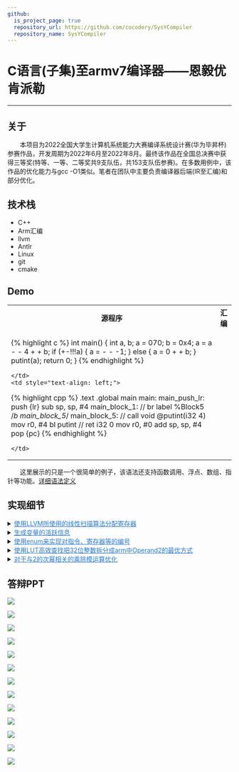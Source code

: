 ```yaml
---
github:
  is_project_page: true
  repository_url: https://github.com/cocodery/SysYCompiler
  repository_name: SysYCompiler
---
```


# C语言(子集)至armv7编译器——恩毅优肯派勒

---

## 关于

&emsp;&emsp;本项目为2022全国大学生计算机系统能力大赛编译系统设计赛(华为毕昇杯)参赛作品，开发周期为2022年6月至2022年8月。最终该作品在全国总决赛中获得三等奖(特等、一等、二等奖共9支队伍，共153支队伍参赛)。在多数用例中，该作品的优化能力与gcc -O1类似。笔者在团队中主要负责编译器后端(IR至汇编)和部分优化。

## 技术栈

* C++
* Arm汇编
* llvm
* Antlr
* Linux
* git
* cmake

## Demo

<table>
  <tr>
    <th>源程序</th>
    <th>汇编</th>
  </tr>
  <tr>
    <td style="text-align: left;">

{% highlight c %}
int main() {
    int a, b;
    a = 070;
    b = 0x4;
    a = a - - 4 + + b;
    if (+-!!!a) {
        a = - - -1;
    }
    else {
        a = 0 + + b;
    }
    putint(a);
    return 0;
}
{% endhighlight %}

    </td>
    <td style="text-align: left;">

{% highlight cpp %}
.text
.global main
main: 
main_push_lr: 
    push {lr}
    sub sp, sp, #4
main_block_1: 
     // br label %Block5
    /*b main_block_5*/
main_block_5: 
     // call void @putint(i32 4)
    mov r0, #4
    bl putint
     // ret i32 0
    mov r0, #0
    add sp, sp, #4
    pop {pc}
{% endhighlight %}

    </td>
  </tr>
</table>

&emsp;&emsp;这里展示的只是一个很简单的例子，该语法还支持函数调用、浮点、数组、指针等功能。[详细语法定义](https://gitlab.eduxiji.net/nscscc/compiler2022/-/blob/master/SysY2022%E8%AF%AD%E8%A8%80%E5%AE%9A%E4%B9%89-V1.pdf)

## 实现细节

<details>
  <summary><u style="color: #2879d0;">使用LLVM所使用的线性扫描算法分配寄存器</u></summary>

{% highlight cpp %}
// 删除旧变量的分配
for (auto activeIntervalIndexIt = activeIntervals.begin();
    activeIntervalIndexIt != activeIntervals.end();) {
  auto rangeEnd = func.LiveInterval.at(*activeIntervalIndexIt).second;
  bool src_needed = InstNeedsSrcPreserved(func.all_insts[rangeEnd]);
  if (src_needed && rangeEnd < varRange.first || !src_needed && rangeEnd <= varRange.first) {
    availRegs.insert(func.AllocationResult.at(*activeIntervalIndexIt));
    activeIntervalIndexIt = activeIntervals.erase(activeIntervalIndexIt);
  }
  else {
    ++activeIntervalIndexIt;
  }
}
// 给新变量分配寄存器或溢出
for (auto activeIntervalIndexIt = activeIntervals.begin();
    ; ++activeIntervalIndexIt) {
  // 找到插入位置
  if (activeIntervalIndexIt == activeIntervals.end()
    || func.LiveInterval.at(*activeIntervalIndexIt).second > varRange.second)
  {
    activeIntervals.insert(activeIntervalIndexIt, varIndex);
    // 无可用寄存器，把活跃区间右侧最靠后的变量溢出，腾出寄存器
    if (availRegs.empty()) {
      auto &&spilled_var_idx = activeIntervals.back();
      if (varIndex != spilled_var_idx) {
        availRegs.insert(func.AllocationResult.at(spilled_var_idx));
        func.AllocationResult.at(spilled_var_idx) = SPILL;
      }
      else {
        func.AllocationResult.insert(make_pair(spilled_var_idx, SPILL));
      }
      activeIntervals.pop_back();
    }
    // 分配可用寄存器
    auto alloc_res = *availRegs.begin();
    func.AllocationResult.insert(make_pair(varIndex, alloc_res));
    availRegs.erase(alloc_res);
    break;
  }
}
{% endhighlight %}

</details>

<details>
  <summary><u style="color: #2879d0;">生成变量的活跃信息</u></summary>

{% highlight cpp %}
for (auto &&bbPtr : functionPtr->all_blocks) {
  for (auto &&instPtr : bbPtr->basic_block) {
    vector <int32_t> src_regids;
    int32_t dst_regid = INT32_MIN;
    ProcessInst(src_regids, dst_regid, instPtr);
    for (auto &&src_regid : src_regids)
      if (bbPtr->LiveDef.find(src_regid) == bbPtr->LiveDef.end())
        bbPtr->LiveUse.insert(src_regid);
    if (dst_regid != INT32_MIN)
      bbPtr->LiveDef.insert(dst_regid);
  }
}
bool liveOutChanged;
do {
  liveOutChanged = false;
  for (auto &&it = functionPtr->all_blocks.rbegin();
      it != functionPtr->all_blocks.rend();
      ++it) {
    auto &&bPtr = *it;
    size_t oldSiz = bPtr->LiveOut.size();
    bPtr->LiveOut.clear();
    for (auto &&sPair : bPtr->succs) {
        auto &&sPtr = sPair.second;
        bPtr->LiveOut.insert(sPtr->LiveIn.begin(), sPtr->LiveIn.end());
    }
    if (!liveOutChanged && bPtr->LiveOut.size() != oldSiz)
        liveOutChanged = true;
    bPtr->LiveIn.clear();
    set_difference(bPtr->LiveOut.begin(),  bPtr->LiveOut.end(),
                    bPtr->LiveDef.begin(),  bPtr->LiveDef.end(),
                    inserter(bPtr->LiveIn, bPtr->LiveIn.begin()));
    bPtr->LiveIn.insert(bPtr->LiveUse.begin(), bPtr->LiveUse.end());
  }
} while (liveOutChanged);
{% endhighlight %}

</details>

<details>
  <summary><u style="color: #2879d0;">使用enum来实现对指令、寄存器等的编号</u></summary>

{% highlight cpp %}
enum REGs {
  r0,  r1,  r2,  r3,  r4,  r5,  r6,  r7,  r8,  r9, r10, r11, r12,  sp,  lr,  pc,
  s0,  s1,  s2,  s3,  s4,  s5,  s6,  s7,  s8,  s9, s10, s11, s12, s13, s14, s15,
  s16, s17, s18, s19, s20, s21, s22, s23, s24, s25, s26, s27, s28, s29, s30, s31,
  SPILL, NOALLOC
};
static enum AsmBranchType{LT, GE, LE, GT, EQ, NE, AlwaysTrue, AlwaysFalse} b_type;
#define REVERSED_BRANCH_TYPE(_BT) ((AsmBranchType)(((char)_BT & 0xfe) | (~(char)_BT & 1)))
{% endhighlight %}

</details>

<details>
  <summary><u style="color: #2879d0;">使用LUT高效查找把32位整数拆分成arm中Operand2的最优方式</u></summary>

{% highlight cpp %}
const uint32_t operand2_mask_unsigned[] = {
  0x000000ff, 0xc000003f, 0xf000000f, 0xfc000003,
  0xff000000, 0x3fc00000, 0x0ff00000, 0x03fc0000,
  0x00ff0000, 0x003fc000, 0x000ff000, 0x0003fc00,
  0x0000ff00, 0x00003fc0, 0x00000ff0, 0x000003fc
};
vector<int32_t> SplitInt(int32_t to_split) {
  const int n = 16, w = 4;
  const int32_t *mask = (const int32_t *)operand2_mask_unsigned;
  /* ... */
  for (int i = 0; i < n - 2 * w; ++i)
    for (int j = i + w; j < std::min(i + n - 2 * w + 1, n - w); ++j)
      for (int k = j + w; k < std::min(i + n - w + 1, n); ++k)
        if ((to_split & (mask[i] | mask[j] | mask[k])) == to_split)
          return {to_split & mask[i], to_split & mask[j], to_split & mask[k]};
  return {to_split & mask[0], to_split & mask[w], to_split & mask[2 * w], to_split & mask[3 * w]};
}
{% endhighlight %}

</details>

<details>
  <summary><u style="color: #2879d0;">对于与2的次幂相关的乘除模运算优化</u></summary>

{% highlight cpp %}
if (__builtin_popcount(src2.val.i) == 1) { // 2, 4, 8, 16...
  asm_insts.push_back(AsmCode(AsmInst::LSL, {Param(r), src1, Param(ffs(src2.val.i) - 1)}, indent));
  return;
}
else if (__builtin_popcount(src2.val.i - 1) == 1) { // 3, 5, 9, 17, 33...
  asm_insts.push_back(AsmCode((src2.val.i - 1 < 0) ? AsmInst::SUB : AsmInst::ADD, {Param(r), src1, src1, Param(Param::Str, LSL_HASHTAG_NUMBER(ffs(src2.val.i - 1) - 1))}, indent));
  return;
}
else if (__builtin_popcount(src2.val.i + 1) == 1) { // 7, 15, 31...
  asm_insts.push_back(AsmCode(AsmInst::RSB, {Param(r), src1, src1, Param(Param::Str, LSL_HASHTAG_NUMBER(ffs(src2.val.i + 1) - 1))}, indent));
  return;
}
else if (__builtin_popcount(src2.val.i) == 2) { // 6, 10, 18, 34, 66, 320, 8320...
  /* ...... */
}
else if (__builtin_popcount(1 - src2.val.i) == 1) { // -3, -7, -15, -31...
  /* ...... */
}
else if (__builtin_popcount(- 1 - src2.val.i) == 1) { // -5, -9, -17, -33...
  /* ...... */
}
else if (__builtin_popcount((1 << (32 - __builtin_clz(abs(src2.val.i)))) - abs(src2.val.i)) == 1) { // +-14, +-28, +-30, +-56, +-60...
  /* ...... */
}
{% endhighlight %}

</details>

## 答辩PPT

![](./ppt1.SVG)

![](./ppt2.SVG)

![](./ppt3.SVG)

![](./ppt4.SVG)

![](./ppt5.SVG)

![](./ppt6.SVG)

![](./ppt7.SVG)

![](./ppt8.SVG)

![](./ppt9.SVG)

![](./ppt10.SVG)

![](./ppt11.SVG)

![](./ppt12.SVG)

![](./ppt13.SVG)
